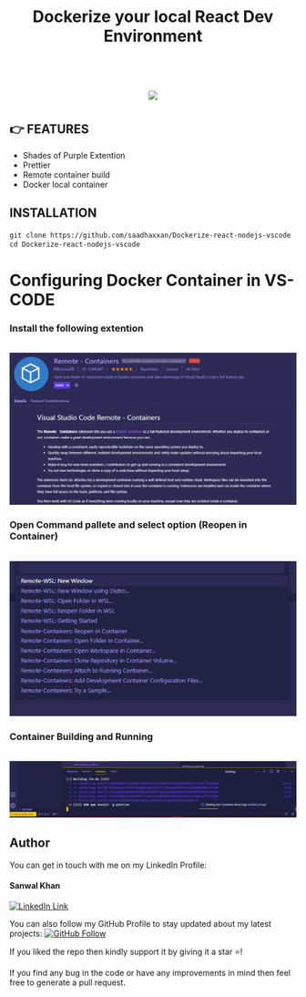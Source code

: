 <div align="center">
	<h1>Dockerize your local React Dev Environment<br><br><br>
	<img src="https://miro.medium.com/max/542/1*yChjVUZWv2pS3eIk6IJFsw.png">
	</h1>
</div>

## 👉 FEATURES

- Shades of Purple Extention
- Prettier
- Remote container build
- Docker local container

## INSTALLATION

```
git clone https://github.com/saadhaxxan/Dockerize-react-nodejs-vscode
cd Dockerize-react-nodejs-vscode
```

# Configuring Docker Container in VS-CODE

### Install the following extention

<br>
<div align="center">
	<img src="images/ext.png">
</div>

### Open Command pallete and select option (Reopen in Container)

<br>
<div align="center">
  	<img src="images/open.png">
</div>

### Container Building and Running

<br>
<div align="center">
	<img src="images/process.png">
</div>

## Author

You can get in touch with me on my LinkedIn Profile:

#### Sanwal Khan

[![LinkedIn Link](https://img.shields.io/badge/Connect-sanwalkhan-blue.svg?logo=linkedin&longCache=true&style=social&label=Connect)](https://www.linkedin.com/in/thissanwal)

You can also follow my GitHub Profile to stay updated about my latest projects: [![GitHub Follow](https://img.shields.io/badge/Connect-saadhaxxan-blue.svg?logo=Github&longCache=true&style=social&label=Follow)](https://github.com/sanwalkhan)

If you liked the repo then kindly support it by giving it a star ⭐!

If you find any bug in the code or have any improvements in mind then feel free to generate a pull request.
